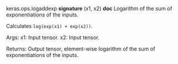 keras.ops.logaddexp
__signature__
(x1, x2)
__doc__
Logarithm of the sum of exponentiations of the inputs.

Calculates `log(exp(x1) + exp(x2))`.

Args:
    x1: Input tensor.
    x2: Input tensor.

Returns:
    Output tensor, element-wise logarithm of the sum of exponentiations
    of the inputs.
